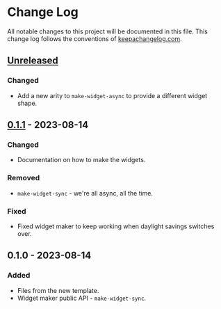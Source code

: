 # Change Log
All notable changes to this project will be documented in this file. This change log follows the conventions of [keepachangelog.com](http://keepachangelog.com/).

## [Unreleased]
### Changed
- Add a new arity to `make-widget-async` to provide a different widget shape.

## [0.1.1] - 2023-08-14
### Changed
- Documentation on how to make the widgets.

### Removed
- `make-widget-sync` - we're all async, all the time.

### Fixed
- Fixed widget maker to keep working when daylight savings switches over.

## 0.1.0 - 2023-08-14
### Added
- Files from the new template.
- Widget maker public API - `make-widget-sync`.

[Unreleased]: https://sourcehost.site/your-name/tag/compare/0.1.1...HEAD
[0.1.1]: https://sourcehost.site/your-name/tag/compare/0.1.0...0.1.1
